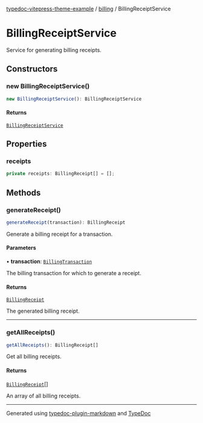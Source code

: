 [typedoc-vitepress-theme-example](../../index.md) / [billing](../index.md) / BillingReceiptService

# BillingReceiptService

Service for generating billing receipts.

## Constructors

### new BillingReceiptService()

```ts
new BillingReceiptService(): BillingReceiptService
```

#### Returns

[`BillingReceiptService`](BillingReceiptService.md)

## Properties

### receipts

```ts
private receipts: BillingReceipt[] = [];
```

## Methods

### generateReceipt()

```ts
generateReceipt(transaction): BillingReceipt
```

Generate a billing receipt for a transaction.

#### Parameters

• **transaction**: [`BillingTransaction`](../interfaces/BillingTransaction.md)

The billing transaction for which to generate a receipt.

#### Returns

[`BillingReceipt`](../interfaces/BillingReceipt.md)

The generated billing receipt.

***

### getAllReceipts()

```ts
getAllReceipts(): BillingReceipt[]
```

Get all billing receipts.

#### Returns

[`BillingReceipt`](../interfaces/BillingReceipt.md)[]

An array of all billing receipts.

***

Generated using [typedoc-plugin-markdown](https://www.npmjs.com/package/typedoc-plugin-markdown) and [TypeDoc](https://typedoc.org/)
